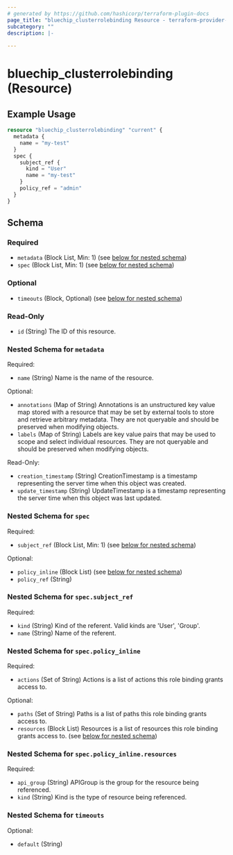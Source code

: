 ```yaml
---
# generated by https://github.com/hashicorp/terraform-plugin-docs
page_title: "bluechip_clusterrolebinding Resource - terraform-provider-bluechip"
subcategory: ""
description: |-
  
---
```


# bluechip_clusterrolebinding (Resource)



## Example Usage

```terraform
resource "bluechip_clusterrolebinding" "current" {
  metadata {
    name = "my-test"
  }
  spec {
    subject_ref {
      kind = "User"
      name = "my-test"
    }
    policy_ref = "admin"
  }
}
```

<!-- schema generated by tfplugindocs -->
## Schema

### Required

- `metadata` (Block List, Min: 1) (see [below for nested schema](#nestedblock--metadata))
- `spec` (Block List, Min: 1) (see [below for nested schema](#nestedblock--spec))

### Optional

- `timeouts` (Block, Optional) (see [below for nested schema](#nestedblock--timeouts))

### Read-Only

- `id` (String) The ID of this resource.

<a id="nestedblock--metadata"></a>
### Nested Schema for `metadata`

Required:

- `name` (String) Name is the name of the resource.

Optional:

- `annotations` (Map of String) Annotations is an unstructured key value map stored with a resource that may be set by external tools to store and retrieve arbitrary metadata. They are not queryable and should be preserved when modifying objects.
- `labels` (Map of String) Labels are key value pairs that may be used to scope and select individual resources. They are not queryable and should be preserved when modifying objects.

Read-Only:

- `creation_timestamp` (String) CreationTimestamp is a timestamp representing the server time when this object was created.
- `update_timestamp` (String) UpdateTimestamp is a timestamp representing the server time when this object was last updated.


<a id="nestedblock--spec"></a>
### Nested Schema for `spec`

Required:

- `subject_ref` (Block List, Min: 1) (see [below for nested schema](#nestedblock--spec--subject_ref))

Optional:

- `policy_inline` (Block List) (see [below for nested schema](#nestedblock--spec--policy_inline))
- `policy_ref` (String)

<a id="nestedblock--spec--subject_ref"></a>
### Nested Schema for `spec.subject_ref`

Required:

- `kind` (String) Kind of the referent. Valid kinds are 'User', 'Group'.
- `name` (String) Name of the referent.


<a id="nestedblock--spec--policy_inline"></a>
### Nested Schema for `spec.policy_inline`

Required:

- `actions` (Set of String) Actions is a list of actions this role binding grants access to.

Optional:

- `paths` (Set of String) Paths is a list of paths this role binding grants access to.
- `resources` (Block List) Resources is a list of resources this role binding grants access to. (see [below for nested schema](#nestedblock--spec--policy_inline--resources))

<a id="nestedblock--spec--policy_inline--resources"></a>
### Nested Schema for `spec.policy_inline.resources`

Required:

- `api_group` (String) APIGroup is the group for the resource being referenced.
- `kind` (String) Kind is the type of resource being referenced.




<a id="nestedblock--timeouts"></a>
### Nested Schema for `timeouts`

Optional:

- `default` (String)
